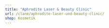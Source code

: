 ```yaml
---
title: "Aphrodite Laser & Beauty Clinic"
url: /clane/aphrodite-laser-und-beauty-clinic/
shop: Kosmetik
---
```


